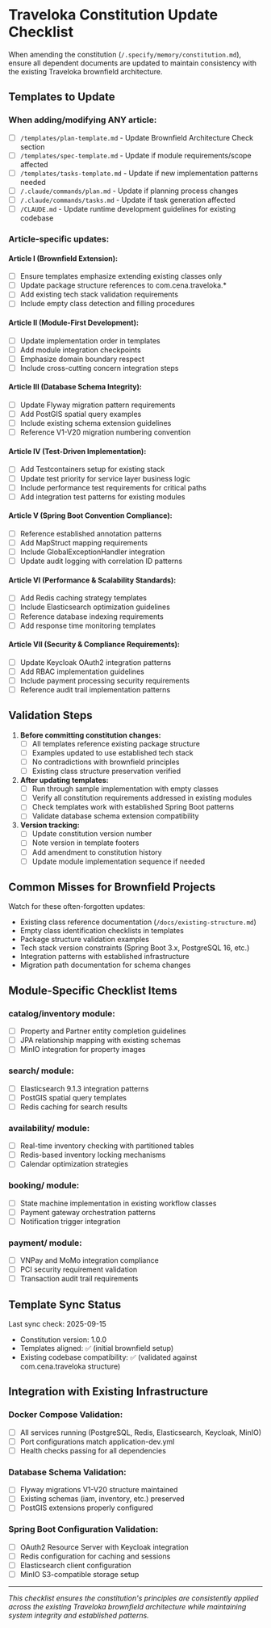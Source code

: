 # Traveloka Constitution Update Checklist

When amending the constitution (`/.specify/memory/constitution.md`), ensure all dependent documents are updated to maintain consistency with the existing Traveloka brownfield architecture.

## Templates to Update

### When adding/modifying ANY article:
- [ ] `/templates/plan-template.md` - Update Brownfield Architecture Check section
- [ ] `/templates/spec-template.md` - Update if module requirements/scope affected  
- [ ] `/templates/tasks-template.md` - Update if new implementation patterns needed
- [ ] `/.claude/commands/plan.md` - Update if planning process changes
- [ ] `/.claude/commands/tasks.md` - Update if task generation affected
- [ ] `/CLAUDE.md` - Update runtime development guidelines for existing codebase

### Article-specific updates:

#### Article I (Brownfield Extension):
- [ ] Ensure templates emphasize extending existing classes only
- [ ] Update package structure references to com.cena.traveloka.*
- [ ] Add existing tech stack validation requirements
- [ ] Include empty class detection and filling procedures

#### Article II (Module-First Development):
- [ ] Update implementation order in templates  
- [ ] Add module integration checkpoints
- [ ] Emphasize domain boundary respect
- [ ] Include cross-cutting concern integration steps

#### Article III (Database Schema Integrity):
- [ ] Update Flyway migration pattern requirements
- [ ] Add PostGIS spatial query examples
- [ ] Include existing schema extension guidelines
- [ ] Reference V1-V20 migration numbering convention

#### Article IV (Test-Driven Implementation):
- [ ] Add Testcontainers setup for existing stack
- [ ] Update test priority for service layer business logic
- [ ] Include performance test requirements for critical paths
- [ ] Add integration test patterns for existing modules

#### Article V (Spring Boot Convention Compliance):
- [ ] Reference established annotation patterns
- [ ] Add MapStruct mapping requirements
- [ ] Include GlobalExceptionHandler integration
- [ ] Update audit logging with correlation ID patterns

#### Article VI (Performance & Scalability Standards):
- [ ] Add Redis caching strategy templates
- [ ] Include Elasticsearch optimization guidelines  
- [ ] Reference database indexing requirements
- [ ] Add response time monitoring templates

#### Article VII (Security & Compliance Requirements):
- [ ] Update Keycloak OAuth2 integration patterns
- [ ] Add RBAC implementation guidelines
- [ ] Include payment processing security requirements
- [ ] Reference audit trail implementation patterns

## Validation Steps

1. **Before committing constitution changes:**
   - [ ] All templates reference existing package structure
   - [ ] Examples updated to use established tech stack
   - [ ] No contradictions with brownfield principles
   - [ ] Existing class structure preservation verified

2. **After updating templates:**
   - [ ] Run through sample implementation with empty classes
   - [ ] Verify all constitution requirements addressed in existing modules
   - [ ] Check templates work with established Spring Boot patterns
   - [ ] Validate database schema extension compatibility

3. **Version tracking:**
   - [ ] Update constitution version number
   - [ ] Note version in template footers
   - [ ] Add amendment to constitution history
   - [ ] Update module implementation sequence if needed

## Common Misses for Brownfield Projects

Watch for these often-forgotten updates:
- Existing class reference documentation (`/docs/existing-structure.md`)
- Empty class identification checklists in templates
- Package structure validation examples
- Tech stack version constraints (Spring Boot 3.x, PostgreSQL 16, etc.)
- Integration patterns with established infrastructure
- Migration path documentation for schema changes

## Module-Specific Checklist Items

### catalog/inventory module:
- [ ] Property and Partner entity completion guidelines
- [ ] JPA relationship mapping with existing schemas
- [ ] MinIO integration for property images

### search/ module:
- [ ] Elasticsearch 9.1.3 integration patterns
- [ ] PostGIS spatial query templates
- [ ] Redis caching for search results

### availability/ module:
- [ ] Real-time inventory checking with partitioned tables
- [ ] Redis-based inventory locking mechanisms
- [ ] Calendar optimization strategies

### booking/ module:
- [ ] State machine implementation in existing workflow classes
- [ ] Payment gateway orchestration patterns
- [ ] Notification trigger integration

### payment/ module:
- [ ] VNPay and MoMo integration compliance
- [ ] PCI security requirement validation
- [ ] Transaction audit trail requirements

## Template Sync Status

Last sync check: 2025-09-15
- Constitution version: 1.0.0  
- Templates aligned: ✅ (initial brownfield setup)
- Existing codebase compatibility: ✅ (validated against com.cena.traveloka structure)

## Integration with Existing Infrastructure

### Docker Compose Validation:
- [ ] All services running (PostgreSQL, Redis, Elasticsearch, Keycloak, MinIO)
- [ ] Port configurations match application-dev.yml
- [ ] Health checks passing for all dependencies

### Database Schema Validation:
- [ ] Flyway migrations V1-V20 structure maintained
- [ ] Existing schemas (iam, inventory, etc.) preserved
- [ ] PostGIS extensions properly configured

### Spring Boot Configuration Validation:
- [ ] OAuth2 Resource Server with Keycloak integration
- [ ] Redis configuration for caching and sessions
- [ ] Elasticsearch client configuration
- [ ] MinIO S3-compatible storage setup

---
*This checklist ensures the constitution's principles are consistently applied across the existing Traveloka brownfield architecture while maintaining system integrity and established patterns.*